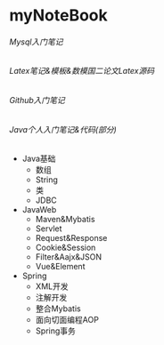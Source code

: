# myNoteBook

###### Mysql入门笔记

###### Latex笔记&模板&数模国二论文Latex源码

###### Github入门笔记

###### Java个人入门笔记&代码(部分)

- Java基础
  - 数组
  - String
  - 类
  - JDBC
- JavaWeb
  - Maven&Mybatis
  - Servlet
  - Request&Response
  - Cookie&Session
  - Filter&Aajx&JSON
  - Vue&Element
- Spring
  - XML开发
  - 注解开发
  - 整合Mybatis
  - 面向切面编程AOP
  - Spring事务

